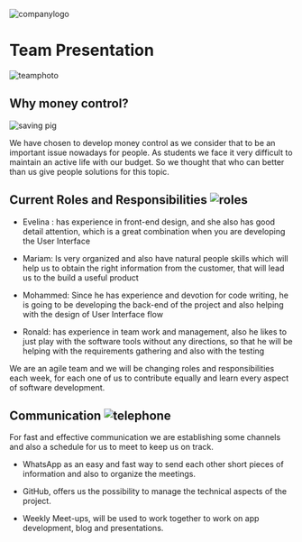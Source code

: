 ![companylogo]({{site.baseurl}}/images/405.jpeg)

# Team Presentation

![teamphoto]({{site.baseurl}}/images/Team.png)

## Why money control?


![saving pig]({{site.baseurl}}/images/pig.png)  

We have chosen to develop money control as we consider that to be an important issue nowadays for people. As students we face it very difficult to maintain an active life with our budget. So we thought that who can better than us give people solutions for this topic.

## Current Roles and Responsibilities ![roles]({{site.baseurl}}/images/penpaper.png)


* Evelina : has experience in front-end design, and she also has good detail attention, which is a great combination when you are developing the User Interface

* Mariam: Is very organized and also have natural people skills which will help us to obtain the right information from the customer, that will lead us to the build a useful product

* Mohammed: Since he has experience and devotion for code writing, he is going to be developing the back-end of the project and also helping with the design of User Interface flow

* Ronald: has experience in team work and management, also he likes to just play with the software tools without any directions, so that he will be helping with the requirements gathering and also with the testing

We are an agile team and we will be changing roles and responsibilities each week, for each one of us to contribute equally and learn every aspect of software development.


## Communication ![telephone]({{site.baseurl}}/images/telephone.png)

For fast and effective communication we are establishing some channels and also a schedule for us to meet to keep us on track.

* WhatsApp as an easy and fast way to send each other short pieces of information and also to organize the meetings.

* GitHub, offers us the possibility to manage the technical aspects of the  project.

* Weekly Meet-ups, will be used to work together to work on app development, blog and presentations.
